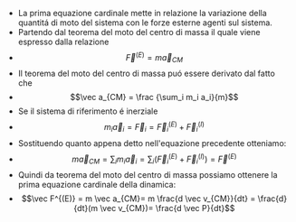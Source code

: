 - La prima equazione cardinale mette in relazione la variazione della quantitá di moto del sistema con le forze esterne agenti sul sistema.
- Partendo dal teorema del moto del centro di massa il quale viene espresso dalla relazione
- $$\vec F^{(E)}=m \vec a_{CM}$$
- Il teorema del moto del centro di massa puó essere derivato dal fatto che
- $$\vec a_{CM} = \frac {\sum_i m_i a_i}{m}$$
- Se il sistema di riferimento é inerziale
- $$m_i \vec a_i = \vec F_i = \vec F_i^{(E)} + \vec F_i^{(I)} $$
- Sostituendo quanto appena detto nell'equazione precedente otteniamo:
- $$m \vec a_{CM} = \sum_i m_i \vec a_i = \sum_i (\vec F_i^{(E)} + \vec F_i^{(I)}) = \vec F^{(E)}$$
- Quindi da teorema del moto del centro di massa possiamo ottenere la prima equazione cardinale della dinamica:
- $$\vec F^{(E)} = m \vec a_{CM}= m \frac{d \vec v_{CM}}{dt} = \frac{d}{dt}(m \vec v_{CM})= \frac{d \vec P}{dt}$$